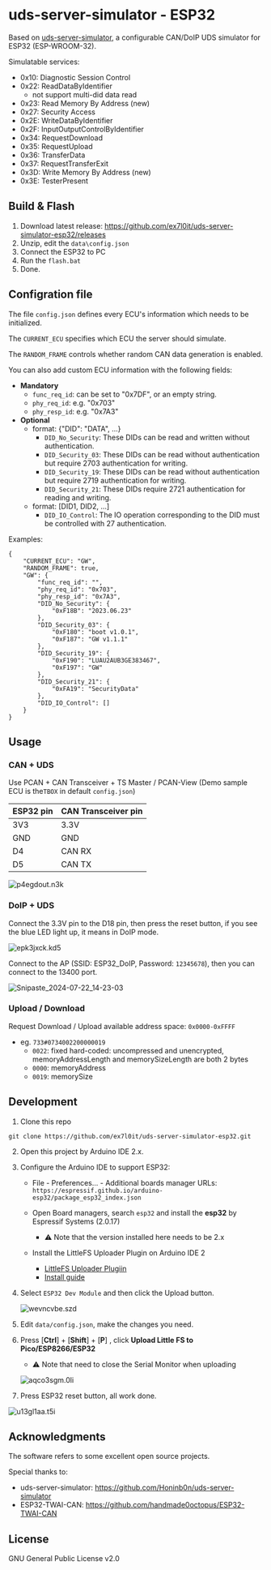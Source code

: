 # uds-server-simulator - ESP32

Based on [uds-server-simulator](https://github.com/Honinb0n/uds-server-simulator), a configurable CAN/DoIP UDS simulator for ESP32 (ESP-WROOM-32).

Simulatable services:

- 0x10: Diagnostic Session Control
- 0x22: ReadDataByIdentifier
  - not support multi-did data read
- 0x23: Read Memory By Address (new)
- 0x27: Security Access
- 0x2E: WriteDataByIdentifier
- 0x2F: InputOutputControlByIdentifier
- 0x34: RequestDownload
- 0x35: RequestUpload
- 0x36: TransferData
- 0x37: RequestTransferExit
- 0x3D: Write Memory By Address (new)
- 0x3E: TesterPresent



## Build & Flash

1. Download latest release: https://github.com/ex7l0it/uds-server-simulator-esp32/releases
2. Unzip, edit the `data\config.json`
3. Connect the ESP32 to PC
4. Run the `flash.bat`
5. Done.



## Configration file

The file `config.json` defines every ECU's information which needs to be initialized.

The `CURRENT_ECU` specifies which ECU the server should simulate.

The `RANDOM_FRAME` controls whether random CAN data generation is enabled.

You can also add custom ECU information with the following fields:

- **Mandatory**
  - `func_req_id`: can be set to "0x7DF", or an empty string.
  - `phy_req_id`: e.g. "0x703"
  - `phy_resp_id`: e.g. "0x7A3"
- **Optional**
  - format: {"DID": "DATA", ...}
    - `DID_No_Security`: These DIDs can be read and written without authentication.
    - `DID_Security_03`: These DIDs can be read without authentication but require 2703 authentication for writing.
    - `DID_Security_19`: These DIDs can be read without authentication but require 2719 authentication for writing.
    - `DID_Security_21`: These DIDs require 2721 authentication for reading and writing.
  - format: [DID1, DID2, ...]
    - `DID_IO_Control`: The IO operation corresponding to the DID must be controlled with 27 authentication.

Examples:

```
{   
    "CURRENT_ECU": "GW",
    "RANDOM_FRAME": true,
    "GW": {
        "func_req_id": "",
        "phy_req_id": "0x703",
        "phy_resp_id": "0x7A3",
        "DID_No_Security": {
            "0xF18B": "2023.06.23"
        },
        "DID_Security_03": {
            "0xF180": "boot v1.0.1", 
            "0xF187": "GW v1.1.1"
        },
        "DID_Security_19": {
            "0xF190": "LUAU2AUB3GE383467",
            "0xF197": "GW"
        },
        "DID_Security_21": {
            "0xFA19": "SecurityData"
        },
        "DID_IO_Control": []
    }
}
```




## Usage

### CAN + UDS

Use PCAN + CAN Transceiver + TS Master / PCAN-View (Demo sample ECU is the`TBOX` in default `config.json`)

| ESP32 pin | CAN Transceiver pin |
| --------- | ------------------- |
| 3V3       | 3.3V                |
| GND       | GND                 |
| D4        | CAN RX              |
| D5        | CAN TX              |

![p4egdout.n3k](./assets/p4egdout.n3k.png)

### DoIP + UDS

Connect the 3.3V pin to the D18 pin, then press the reset button, if you see the blue LED light up, it means in DoIP mode.

![epk3jxck.kd5](./assets/epk3jxck.kd5.png)

Connect to the AP (SSID: ESP32_DoIP, Password: `12345678`), then you can connect to the 13400 port.

![Snipaste_2024-07-22_14-23-03](./assets/Snipaste_2024-07-22_14-23-03.png)

### Upload / Download

Request Download / Upload available address space: `0x0000-0xFFFF`

- eg. `733#0734002200000019`
  - `0022`: fixed hard-coded: uncompressed and unencrypted, memoryAddressLength and memorySizeLength are both 2 bytes
  - `0000`: memoryAddress
  - `0019`: memorySize


## Development

1. Clone this repo

```shell
git clone https://github.com/ex7l0it/uds-server-simulator-esp32.git
```

2. Open this project by Arduino IDE 2.x.

3. Configure the Arduino IDE to support ESP32:

   - File - Preferences... - Additional boards manager URLs: `https://espressif.github.io/arduino-esp32/package_esp32_index.json`

   - Open Board managers, search `esp32` and install the **esp32** by Espressif Systems (2.0.17)
     - ⚠️ Note that the version installed here needs to be 2.x

    - Install the LittleFS Uploader Plugin on Arduino IDE 2
      - [LittleFS Uploader Plugiin](https://github.com/earlephilhower/arduino-littlefs-upload)
      - [Install guide](https://randomnerdtutorials.com/arduino-ide-2-install-esp32-littlefs/)

4. Select `ESP32 Dev Module` and then click the Upload button.

   ![wevncvbe.szd](./assets/wevncvbe.szd.png)

5. Edit `data/config.json`, make the changes you need.

6. Press [**Ctrl**] + [**Shift**] + [**P**] , click **Upload Little FS to Pico/ESP8266/ESP32**

   - ⚠️ Note that need to close the Serial Monitor when uploading

   ![aqco3sgm.0li](./assets/aqco3sgm.0li.png)

7. Press ESP32 reset button, all work done.

![u13gl1aa.t5i](./assets/u13gl1aa.t5i.png)


## Acknowledgments

The software refers to some excellent open source projects.

Special thanks to:

- uds-server-simulator: https://github.com/Honinb0n/uds-server-simulator
- ESP32-TWAI-CAN: https://github.com/handmade0octopus/ESP32-TWAI-CAN



## License

GNU General Public License v2.0